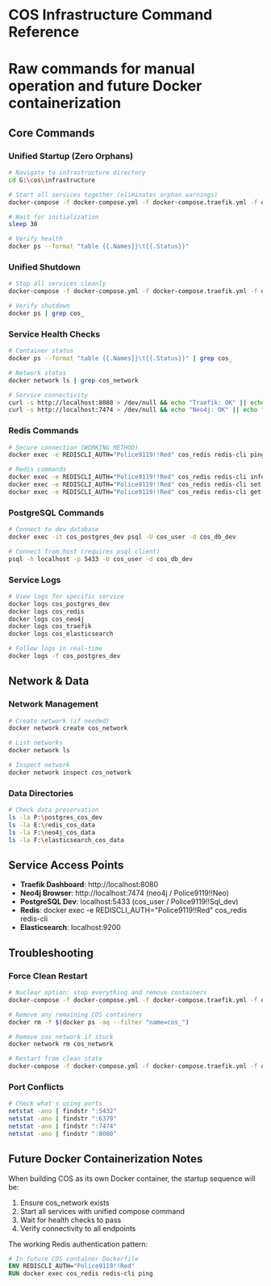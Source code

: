 # COS Infrastructure Command Reference
# Raw commands for manual operation and future Docker containerization

## Core Commands

### Unified Startup (Zero Orphans)
```bash
# Navigate to infrastructure directory
cd G:\cos\infrastructure

# Start all services together (eliminates orphan warnings)
docker-compose -f docker-compose.yml -f docker-compose.traefik.yml -f docker-compose.mem0g.yml up -d

# Wait for initialization
sleep 30

# Verify health
docker ps --format "table {{.Names}}\t{{.Status}}"
```

### Unified Shutdown
```bash
# Stop all services cleanly
docker-compose -f docker-compose.yml -f docker-compose.traefik.yml -f docker-compose.mem0g.yml down --remove-orphans

# Verify shutdown
docker ps | grep cos_
```

### Service Health Checks
```bash
# Container status
docker ps --format "table {{.Names}}\t{{.Status}}" | grep cos_

# Network status
docker network ls | grep cos_network

# Service connectivity
curl -s http://localhost:8080 > /dev/null && echo "Traefik: OK" || echo "Traefik: FAIL"
curl -s http://localhost:7474 > /dev/null && echo "Neo4j: OK" || echo "Neo4j: FAIL"
```

### Redis Commands
```bash
# Secure connection (WORKING METHOD)
docker exec -e REDISCLI_AUTH="Police9119!!Red" cos_redis redis-cli ping

# Redis commands
docker exec -e REDISCLI_AUTH="Police9119!!Red" cos_redis redis-cli info
docker exec -e REDISCLI_AUTH="Police9119!!Red" cos_redis redis-cli set test "hello"
docker exec -e REDISCLI_AUTH="Police9119!!Red" cos_redis redis-cli get test
```

### PostgreSQL Commands
```bash
# Connect to dev database
docker exec -it cos_postgres_dev psql -U cos_user -d cos_db_dev

# Connect from host (requires psql client)
psql -h localhost -p 5433 -U cos_user -d cos_db_dev
```

### Service Logs
```bash
# View logs for specific service
docker logs cos_postgres_dev
docker logs cos_redis
docker logs cos_neo4j
docker logs cos_traefik
docker logs cos_elasticsearch

# Follow logs in real-time
docker logs -f cos_postgres_dev
```

## Network & Data

### Network Management
```bash
# Create network (if needed)
docker network create cos_network

# List networks
docker network ls

# Inspect network
docker network inspect cos_network
```

### Data Directories
```bash
# Check data preservation
ls -la P:\postgres_cos_dev
ls -la E:\redis_cos_data
ls -la F:\neo4j_cos_data
ls -la F:\elasticsearch_cos_data
```

## Service Access Points
- **Traefik Dashboard**: http://localhost:8080
- **Neo4j Browser**: http://localhost:7474 (neo4j / Police9119!!Neo)
- **PostgreSQL Dev**: localhost:5433 (cos_user / Police9119!!Sql_dev)
- **Redis**: docker exec -e REDISCLI_AUTH="Police9119!!Red" cos_redis redis-cli
- **Elasticsearch**: localhost:9200

## Troubleshooting

### Force Clean Restart
```bash
# Nuclear option: stop everything and remove containers
docker-compose -f docker-compose.yml -f docker-compose.traefik.yml -f docker-compose.mem0g.yml down --remove-orphans --volumes

# Remove any remaining COS containers
docker rm -f $(docker ps -aq --filter "name=cos_")

# Remove cos_network if stuck
docker network rm cos_network

# Restart from clean state
docker-compose -f docker-compose.yml -f docker-compose.traefik.yml -f docker-compose.mem0g.yml up -d
```

### Port Conflicts
```bash
# Check what's using ports
netstat -ano | findstr ":5432"
netstat -ano | findstr ":6379"
netstat -ano | findstr ":7474"
netstat -ano | findstr ":8080"
```

## Future Docker Containerization Notes

When building COS as its own Docker container, the startup sequence will be:
1. Ensure cos_network exists
2. Start all services with unified compose command
3. Wait for health checks to pass
4. Verify connectivity to all endpoints

The working Redis authentication pattern:
```dockerfile
# In future COS container Dockerfile
ENV REDISCLI_AUTH="Police9119!!Red"
RUN docker exec cos_redis redis-cli ping
```
